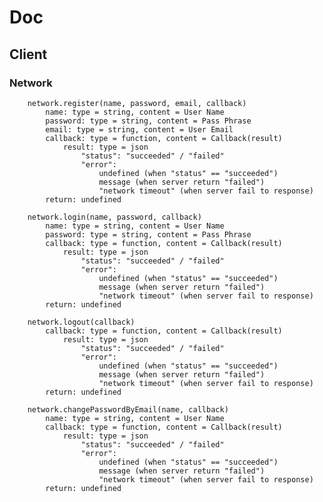 # Doc

## Client

### Network
		network.register(name, password, email, callback)
			name: type = string, content = User Name
			password: type = string, content = Pass Phrase
			email: type = string, content = User Email
			callback: type = function, content = Callback(result)
				result: type = json
					"status": "succeeded" / "failed"
					"error":
						undefined (when "status" == "succeeded")
						message (when server return "failed")
						"network timeout" (when server fail to response)
			return: undefined

		network.login(name, password, callback)
			name: type = string, content = User Name
			password: type = string, content = Pass Phrase
			callback: type = function, content = Callback(result)
				result: type = json
					"status": "succeeded" / "failed"
					"error":
						undefined (when "status" == "succeeded")
						message (when server return "failed")
						"network timeout" (when server fail to response)
			return: undefined

		network.logout(callback)
			callback: type = function, content = Callback(result)
				result: type = json
					"status": "succeeded" / "failed"
					"error":
						undefined (when "status" == "succeeded")
						message (when server return "failed")
						"network timeout" (when server fail to response)
			return: undefined

		network.changePasswordByEmail(name, callback)
			name: type = string, content = User Name
			callback: type = function, content = Callback(result)
				result: type = json
					"status": "succeeded" / "failed"
					"error":
						undefined (when "status" == "succeeded")
						message (when server return "failed")
						"network timeout" (when server fail to response)
			return: undefined
